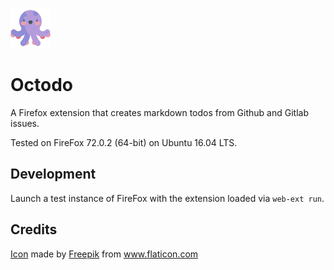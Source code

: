 ![Octodo](icons/octopus.png)

# Octodo
A Firefox extension that creates markdown todos from Github and Gitlab issues.

Tested on FireFox 72.0.2 (64-bit) on Ubuntu 16.04 LTS.

## Development
Launch a test instance of FireFox with the extension loaded via `web-ext run`.

## Credits

<div><a href="https://www.flaticon.com/free-icon/octopus_1717824">Icon</a> made by <a href="https://www.flaticon.com/authors/freepik" title="Freepik">Freepik</a> from <a href="https://www.flaticon.com/" title="Flaticon">www.flaticon.com</a></div>
